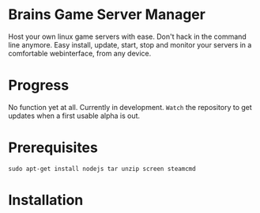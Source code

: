 # Brains Game Server Manager
Host your own linux game servers with ease. Don't hack in the command line anymore. Easy install, update, start, stop and monitor your servers in a comfortable webinterface, from any device.

# Progress
No function yet at all. Currently in development. `Watch` the repository to get updates when a first usable alpha is out.

# Prerequisites

    sudo apt-get install nodejs tar unzip screen steamcmd

# Installation